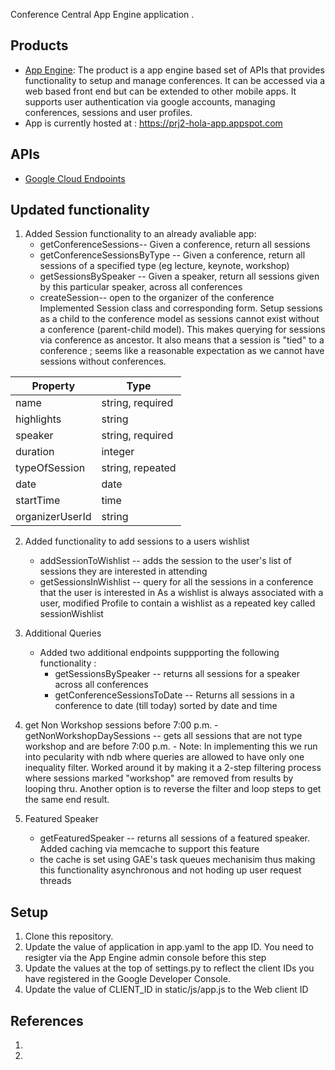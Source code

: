 Conference Central App Engine application .

## Products
- [App Engine][1]: The product is a app engine based set of APIs that provides functionality to setup and manage conferences. It can be accessed via a web based front end but can be extended to other mobile apps. It supports user authentication via google accounts, managing conferences, sessions and user profiles. 
- App is currently hosted at : https://prj2-hola-app.appspot.com

## APIs
- [Google Cloud Endpoints][2]

## Updated functionality 
1. Added Session functionality to an already avaliable app:
    - getConferenceSessions-- Given a conference, return all sessions
    - getConferenceSessionsByType -- Given a conference, return all sessions of a specified type (eg lecture, keynote, workshop)
    - getSessionsBySpeaker -- Given a speaker, return all sessions given by this particular speaker, across all conferences
    - createSession-- open to the organizer of the conference
Implemented Session class and corresponding form. Setup sessions as a child to the conference model as sessions cannot exist without a conference (parent-child model). This makes querying for sessions via conference as ancestor. It also means that a session is "tied" to a conference ; seems like a reasonable expectation as we cannot have sessions without conferences.


| Property        | Type             |
|-----------------|------------------|
| name            | string, required |
| highlights      | string           |
| speaker         | string, required |
| duration        | integer          |
| typeOfSession   | string, repeated |
| date            | date             |
| startTime       | time             |
| organizerUserId | string           |



2. Added functionality to add sessions to a users wishlist 
    - addSessionToWishlist -- adds the session to the user's list of sessions they are interested in attending
    - getSessionsInWishlist -- query for all the sessions in a conference that the user is interested in
 As a wishlist is always associated with a user, modified Profile to contain a wishlist as a repeated key called sessionWishlist

3. Additional Queries
    - Added two additional endpoints suppporting the following functionality : 
       - getSessionsBySpeaker -- returns all sessions for a speaker across all conferences
       - getConferenceSessionsToDate -- Returns all sessions in a conference to date (till today) sorted by date and time 

4. get Non Workshop sessions before 7:00 p.m. 
       - getNonWorkshopDaySessions -- gets all sessions that are not type workshop and are before 7:00 p.m. 
       - Note: In implementing this we run into pecularity with ndb where queries are allowed to have only one inequality filter. Worked around it by making it a 2-step filtering process where sessions marked "workshop" are removed from results by looping thru. Another option is to reverse the filter and loop steps to get the same end result. 
       
5. Featured Speaker 
   - getFeaturedSpeaker -- returns all sessions of a featured speaker. Added caching via memcache to support this feature
   - the cache is set using GAE's task queues mechanisim thus making this functionality asynchronous and not hoding up user request threads
   
## Setup 
1. Clone this repository. 
2. Update the value of application in app.yaml to the app ID. You need to resigter via the App Engine admin console before this step
3. Update the values at the top of settings.py to reflect the client IDs you have registered in the Google Developer Console.
4. Update the value of CLIENT_ID in static/js/app.js to the Web client ID

## References
1. [1]: https://developers.google.com/appengine
2. [2]: https://developers.google.com/appengine/docs/python/endpoints/
